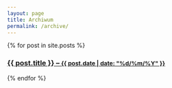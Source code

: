 ```yaml
---
layout: page
title: Archiwum
permalink: /archive/
---
```


{% for post in site.posts %}
<article>
  <h3><a href="{{ post.url }}">{{ post.title }} – <small>{{ post.date | date: "%d/%m/%Y" }}</small></a></h3>
</article>
{% endfor %}